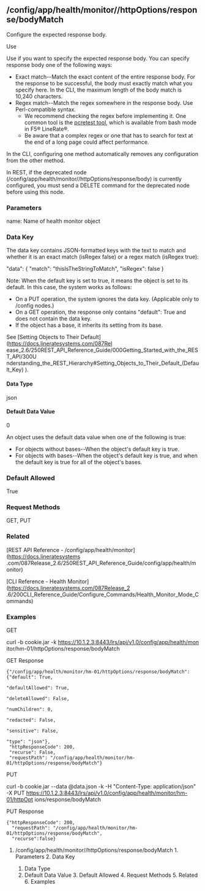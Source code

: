 ## /config/app/health/monitor/<name>/httpOptions/response/bodyMatch

Configure the expected response body.

Use

Use if you want to specify the expected response body. You can specify
response body one of the following ways:

  * Exact match--Match the exact content of the entire response body. For the response to be successful, the body must exactly match what you specify here. In the CLI, the maximum length of the body match is 10,240 characters.
  * Regex match--Match the regex somewhere in the response body. Use Perl-compatible syntax. 
    * We recommend checking the regex before implementing it. One common tool is the [pcretest tool](http://www.pcre.org/pcre.txt), which is available from bash mode in F5® LineRate®.
    * Be aware that a complex regex or one that has to search for text at the end of a long page could affect performance.

In the CLI, configuring one method automatically removes any configuration
from the other method.

In REST, if the deprecated node
(/config/app/health/monitor/<name>/httpOptions/response/body) is currently
configured, you must send a DELETE command for the deprecated node before
using this node.

### Parameters

name: Name of health monitor object

### Data Key

The data key contains JSON-formatted keys with the text to match and whether
it is an exact match (isRegex false) or a regex match (isRegex true):

"data": { "match": "thisIsTheStringToMatch", "isRegex": false }

Note: When the default key is set to true, it means the object is set to its
default. In this case, the system works as follows:

  * On a PUT operation, the system ignores the data key. (Applicable only to /config nodes.)
  * On a GET operation, the response only contains "default": True and does not contain the data key.
  * If the object has a base, it inherits its setting from its base.

See [Setting Objects to Their Default](https://docs.lineratesystems.com/087Rel
ease_2.6/250REST_API_Reference_Guide/000Getting_Started_with_the_REST_API/300U
nderstanding_the_REST_Hierarchy#Setting_Objects_to_Their_Default_(Default_Key)
).

#### Data Type

json

#### Default Data Value

0

An object uses the default data value when one of the following is true:

  * For objects without bases--When the object's default key is true.
  * For objects with bases--When the object's default key is true, and when the default key is true for all of the object's bases.

### Default Allowed

True

### Request Methods

GET, PUT

### Related

[REST API Reference - /config/app/health/monitor](https://docs.lineratesystems
.com/087Release_2.6/250REST_API_Reference_Guide/config/app/health/monitor)

[CLI Reference - Health Monitor](https://docs.lineratesystems.com/087Release_2
.6/200CLI_Reference_Guide/Configure_Commands/Health_Monitor_Mode_Commands)

### Examples

GET

curl -b cookie.jar -k https://10.1.2.3:8443/lrs/api/v1.0/config/app/health/mon
itor/hm-01/httpOptions/response/bodyMatch

GET Response

    
    
    {"/config/app/health/monitor/hm-01/httpOptions/response/bodyMatch": {"default": True,
                                                                          "defaultAllowed": True,
                                                                          "deleteAllowed": False,
                                                                          "numChildren": 0,
                                                                          "redacted": False,
                                                                          "sensitive": False,
                                                                          "type": "json"},
     "httpResponseCode": 200,
     "recurse": False,
     "requestPath": "/config/app/health/monitor/hm-01/httpOptions/response/bodyMatch"}
    

PUT

curl -b cookie.jar --data @data.json -k -H "Content-Type: application/json" -X
PUT https://10.1.2.3:8443/lrs/api/v1.0/config/app/health/monitor/hm-01/httpOpt
ions/response/bodyMatch

PUT Response

    
    
    {"httpResponseCode": 200,
      "requestPath": "/config/app/health/monitor/hm-01/httpOptions/response/bodyMatch",
      "recurse":false}

  1. /config/app/health/monitor/<name>/httpOptions/response/bodyMatch
    1. Parameters
    2. Data Key
      1. Data Type
      2. Default Data Value
    3. Default Allowed
    4. Request Methods
    5. Related
    6. Examples

